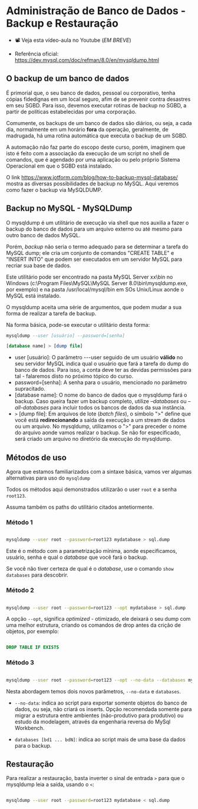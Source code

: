 # Administração de Banco de Dados - Backup e Restauração

* 📽 Veja esta vídeo-aula no Youtube (_EM BREVE_)

* Referência oficial: https://dev.mysql.com/doc/refman/8.0/en/mysqldump.html

## O backup de um banco de dados

É primorial que, o seu banco de dados, pessoal ou corporativo, tenha cópias fidedignas em um local seguro, afim de se prevenir contra desastres em seu SGBD. Para isso, devemos executar rotinas de backup no SGBD, a partir de políticas estabelecidas por uma corporação.

Comumente, os backups de um banco de dados são diários, ou seja, a cada dia, normalmente em um horário **fora** da operação, geralmente, de madrugada, há uma rotina automática que executa o backup de um SGBD.

A automação não faz parte do escopo deste curso, porém, imaginem que isto é feito com a associação da execução de um script no shell de comandos, que é agendado por uma aplicação ou pelo próprio Sistema Operacional em que o SGBD está instalado.

O link <https://www.jotform.com/blog/how-to-backup-mysql-database/> mostra as diversas possibilidades de backup no MySQL. Aqui veremos como fazer o backup via MySQLDUMP.

## Backup no MySQL - MySQLDump

O mysqldump é um utilitário de execução via shell que nos auxilia a fazer o backup do banco de dados para um arquivo externo ou até mesmo para outro banco de dados MySQL.

Porém, _backup_ não seria o termo adequado para se determinar a tarefa do MySQL dump; ele cria um conjunto de  comandos "CREATE TABLE" e "INSERT INTO" que podem ser executados em um servidor MySQL para recriar sua base de dados.

Este utilitário pode ser encontrado na pasta MySQL Server xx\bin no Windows (c:\Program Files\MySQL\MySQL Server 8.0\bin\mysqldump.exe, por exemplo) e na pasta /usr/local/mysql/bin em SOs Unix/Linux aonde o MySQL está instalado.

O mysqldump aceita uma série de argumentos, que podem mudar a sua forma de realizar a tarefa de backup.

Na forma básica, pode-se executar o utilitário desta forma:

```sql
mysqldump --user [usuário] --password=[senha]  

[database name] > [dump file]

```

* user [usuário]: O parâmetro ---user seguido de um usuário **válido** no seu servidor MySQL indica qual o usuário que fará a tarefa do dump do banco de dados. Para isso, a conta deve ter as devidas permissões para tal - falaremos disto no próximo tópico do curso.
* password=[senha]: A senha para o usuário, mencionado no parâmetro supracitado.
* [database name]: O nome do banco de dados que o mysqldump fará o backup. Caso queira fazer um backup completo, utilize _–databases_ ou _–all-databases_ para incluir todos os bancos de dados da sua instância.
* `>` [dump file]: Em arquivos de lote (_batch files_), o símbolo ">" define que você está **redirecionando** a saída da execução a um stream de dados ou um arquivo. No mysqldump, utilizamos o ">" para preceder o nome do arquivo aonde vamos realizar o backup. Se não for especificado, será criado um arquivo no diretório da execução do mysqldump.

## Métodos de uso

Agora que estamos familiarizados com a sintaxe básica, vamos ver algumas alternativas para uso do `mysqldump`

Todos os métodos aqui demonstrados utilizarão o user `root` e a senha `root123`.

Assuma também os paths do utilitário citados antetiormente.

### Método 1

```sh

mysqldump --user root --password=root123 mydatabase > sql.dump  

```

Este é o método com a parametrização mínima, aonde especificamos, usuário, senha e qual o _database_ que você fará o backup.

Se você não tiver certeza de qual é o _database_, use o comando `show databases` para descobrir.

### Método 2

```sh

mysqldump --user root --password=root123 --opt mydatabase > sql.dump  

```

A opção `--opt`, significa _optimized_ - otimizado, ele deixará o seu dump com uma melhor estrutura, criando os comandos de drop antes da crição de objetos, por exemplo:

```sql

DROP TABLE IF EXISTS

```

### Método 3

```sh

mysqldump --user root --password=root123 --opt --no-data --databases mydatabase1 mydatabase2 mydatabase3 > sql.dump  

```

Nesta abordagem temos dois novos parâmetros, `--no-data` e `databases`.

* `--no-data`: indica ao script para exportar somente objetos do banco de dados, ou seja, não criará os inserts. Opção recomendada somente para migrar a estrutura entre ambientes (não-produtivo para produtivo) ou estudo da modelagem, através da engenharia reversa do MySql Workbench.

* `databases [bd1 ... bdN]`: indica ao script mais de uma base da dados para o backup.

## Restauração

Para realizar a restauração, basta inverter o sinal de entrada `>` para que o mysqldump leia a saída, usando o `<`:

```sh

mysqldump --user root --password=root123 mydatabase < sql.dump  

```
